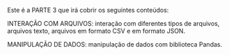 Este é a PARTE 3 que irá cobrir os seguintes conteúdos:

INTERAÇÃO COM ARQUIVOS: interação com diferentes tipos de arquivos, arquivos texto, arquivos em formato CSV e em formato JSON.

MANIPULAÇÃO DE DADOS: manipulação de dados com biblioteca Pandas.